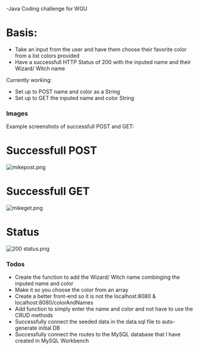 
-Java Coding challenge for WGU
# Basis:

  - Take an input from the user and have them choose their favorite color from a list colors provided
  - Have a successfull HTTP Status of 200 with the inputed name and their Wizard/ Witch name


Currently working:
  - Set up to POST name and color as a String
  - Set up to GET the inputed name and color String

### Images

Example screenshots of successfull POST and GET:

# Successfull POST
![mikepost.png](https://www.dropbox.com/s/ufa0tfyxn8usx0w/mikepost.png?dl=0&raw=1) 

# Successfull GET
![mikeget.png](https://www.dropbox.com/s/zjub4a9an2etf7f/mikeget.png?dl=0&raw=1)

# Status
![200 status.png](https://www.dropbox.com/s/o1pwd4qa1n9ymmp/200%20status.png?dl=0&raw=1)

### Todos

 - Create the function to add the Wizard/ Witch name combinging the inputed name and color
 - Make it so you choose the color from an array
 - Create a better front-end so it is not the localhost:8080 & localhost:8080/colorAndNames
 - Add function to simply enter the name and color and not have to use the CRUD methods
 - Successfully connect the seeded data in the data.sql file to auto-generate initial DB
 - Successfully connect the routes to the MySQL database that I have created in MySQL Workbench
